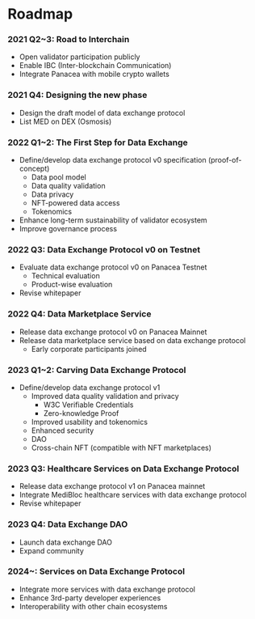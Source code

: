 # Roadmap

### 2021 Q2~3: Road to Interchain

- Open validator participation publicly
- Enable IBC (Inter-blockchain Communication)
- Integrate Panacea with mobile crypto wallets

### 2021 Q4: Designing the new phase

- Design the draft model of data exchange protocol
- List MED on DEX (Osmosis)

### 2022 Q1~2: The First Step for Data Exchange

- Define/develop data exchange protocol v0 specification (proof-of-concept)
  - Data pool model
  - Data quality validation
  - Data privacy
  - NFT-powered data access
  - Tokenomics
- Enhance long-term sustainability of validator ecosystem
- Improve governance process

### 2022 Q3: Data Exchange Protocol v0 on Testnet

- Evaluate data exchange protocol v0 on Panacea Testnet
  - Technical evaluation
  - Product-wise evaluation
- Revise whitepaper

### 2022 Q4: Data Marketplace Service

- Release data exchange protocol v0 on Panacea Mainnet
- Release data marketplace service based on data exchange protocol
  - Early corporate participants joined

### 2023 Q1~2: Carving Data Exchange Protocol

- Define/develop data exchange protocol v1
  - Improved data quality validation and privacy
    - W3C Verifiable Credentials
    - Zero-knowledge Proof
  - Improved usability and tokenomics
  - Enhanced security
  - DAO
  - Cross-chain NFT (compatible with NFT marketplaces)

### 2023 Q3: Healthcare Services on Data Exchange Protocol

- Release data exchange protocol v1 on Panacea mainnet
- Integrate MediBloc healthcare services with data exchange protocol
- Revise whitepaper

### 2023 Q4: Data Exchange DAO

- Launch data exchange DAO
- Expand community

### 2024~: Services on Data Exchange Protocol

- Integrate more services with data exchange protocol
- Enhance 3rd-party developer experiences
- Interoperability with other chain ecosystems
